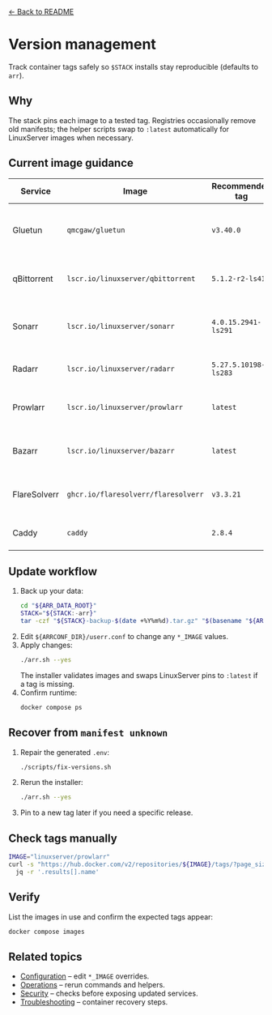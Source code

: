 [← Back to README](../README.md)

# Version management

Track container tags safely so `$STACK` installs stay reproducible (defaults to `arr`).

## Why
The stack pins each image to a tested tag. Registries occasionally remove old manifests; the helper scripts swap to `:latest` automatically for LinuxServer images when necessary.

## Current image guidance
| Service | Image | Recommended tag | Notes |
| --- | --- | --- | --- |
| Gluetun | `qmcgaw/gluetun` | `v3.40.0` | Keep pinned; controls VPN routing. |
| qBittorrent | `lscr.io/linuxserver/qbittorrent` | `5.1.2-r2-ls415` | Falls back to `:latest` if the pin disappears. |
| Sonarr | `lscr.io/linuxserver/sonarr` | `4.0.15.2941-ls291` | Installer switches to `:latest` when a tag vanishes. |
| Radarr | `lscr.io/linuxserver/radarr` | `5.27.5.10198-ls283` | Same fallback as Sonarr. |
| Prowlarr | `lscr.io/linuxserver/prowlarr` | `latest` | Floating tag to avoid churn. |
| Bazarr | `lscr.io/linuxserver/bazarr` | `latest` | Floating tag to avoid churn. |
| FlareSolverr | `ghcr.io/flaresolverr/flaresolverr` | `v3.3.21` | Keep pinned to a stable release. |
| Caddy | `caddy` | `2.8.4` | Use upstream stable. |

## Update workflow
1. Back up your data:
   ```bash
   cd "${ARR_DATA_ROOT}"
   STACK="${STACK:-arr}"
   tar -czf "${STACK}-backup-$(date +%Y%m%d).tar.gz" "$(basename "${ARR_STACK_DIR:-${STACK}}")" docker-data
   ```
2. Edit `${ARRCONF_DIR}/userr.conf` to change any `*_IMAGE` values.
3. Apply changes:
   ```bash
   ./arr.sh --yes
   ```
   The installer validates images and swaps LinuxServer pins to `:latest` if a tag is missing.
4. Confirm runtime:
   ```bash
   docker compose ps
   ```

## Recover from `manifest unknown`
1. Repair the generated `.env`:
   ```bash
   ./scripts/fix-versions.sh
   ```
2. Rerun the installer:
   ```bash
   ./arr.sh --yes
   ```
3. Pin to a new tag later if you need a specific release.

## Check tags manually
```bash
IMAGE="linuxserver/prowlarr"
curl -s "https://hub.docker.com/v2/repositories/${IMAGE}/tags/?page_size=10" |
  jq -r '.results[].name'
```

## Verify
List the images in use and confirm the expected tags appear:
```bash
docker compose images
```

## Related topics
- [Configuration](configuration.md) – edit `*_IMAGE` overrides.
- [Operations](operations.md) – rerun commands and helpers.
- [Security](security.md) – checks before exposing updated services.
- [Troubleshooting](troubleshooting.md) – container recovery steps.
